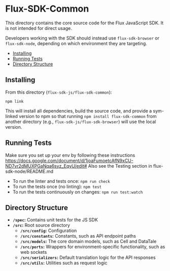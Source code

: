 # Flux-SDK-Common

This directory contains the core source code for the Flux JavaScript SDK.
It is not intended for direct usage.

Developers working with the SDK should instead use `flux-sdk-browser` or `flux-sdk-node`,
depending on which environment they are targeting.

* [Installing](#installing)
* [Running Tests](#running-tests)
* [Directory Structure](#directory-structure)

## <a id="installing"></a>Installing

From this directory (`flux-sdk-js/flux-sdk-common`):

```
npm link
```

This will install all dependencies, build the source code, and provide a
sym-linked version to npm so that running `npm install flux-sdk-common`
from another directory (e.g., `flux-sdk-js/flux-sdk-browser`) will use the
local version.

## <a id="installing"></a>Running Tests

Make sure you set up your env by following these instructions
https://docs.google.com/document/d/1joaFumoetcAfN9xCU-ND7vr2dMUXPGaNqa6syz_EqyU/edit#
Also see the Testing section in flux-sdk-node/README.md

* To run the linter and tests once: `npm run check`
* To run the tests once (no linting): `npm test`
* To run the tests continuously on changes: `npm run test:watch`

## <a id="directory-structure"></a>Directory Structure

* **`/spec`:** Contains unit tests for the JS SDK
* **`/src`:** Root source directory
  * **`/src/config`:** Configuration
  * **`/src/constants`:** Constants, such as API endpoint paths
  * **`/src/models`:** The core domain models, such as Cell and DataTale
  * **`/src/ports`:** Wrappers for environment-specific functionality, such
  as web sockets
  * **`/src/serializers`:** Default translation logic for the API responses
  * **`/src/utils`:** Utilities such as request logic

